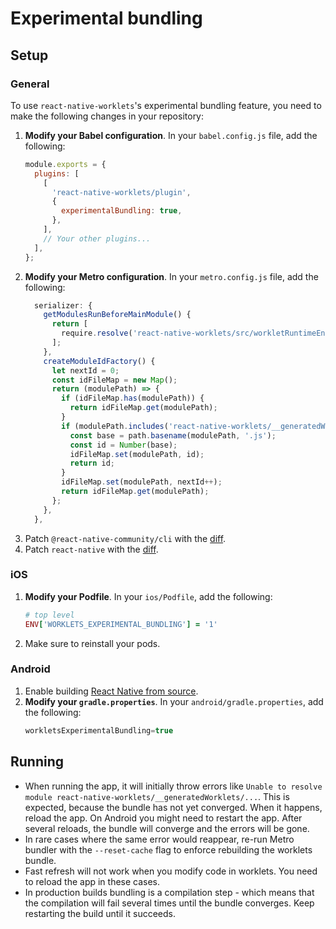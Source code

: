 # Experimental bundling

## Setup

### General

To use `react-native-worklets`'s experimental bundling feature, you need to make the following changes in your repository:

1. **Modify your Babel configuration**. In your `babel.config.js` file, add the following:
   ```javascript
   module.exports = {
     plugins: [
       [
         'react-native-worklets/plugin',
         {
           experimentalBundling: true,
         },
       ],
       // Your other plugins...
     ],
   };
   ```
2. **Modify your Metro configuration**. In your `metro.config.js` file, add the following:
   ```javascript
     serializer: {
       getModulesRunBeforeMainModule() {
         return [
           require.resolve('react-native-worklets/src/workletRuntimeEntry.ts'),
         ];
       },
       createModuleIdFactory() {
         let nextId = 0;
         const idFileMap = new Map();
         return (modulePath) => {
           if (idFileMap.has(modulePath)) {
             return idFileMap.get(modulePath);
           }
           if (modulePath.includes('react-native-worklets/__generatedWorklets/')) {
             const base = path.basename(modulePath, '.js');
             const id = Number(base);
             idFileMap.set(modulePath, id);
             return id;
           }
           idFileMap.set(modulePath, nextId++);
           return idFileMap.get(modulePath);
         };
       },
     },
   ```
3. Patch `@react-native-community/cli` with the [diff](../../.yarn/patches/@react-native-community-cli-plugin-npm-0.80.0-rc.4-af2762c07e.patch).
4. Patch `react-native` with the [diff](../../.yarn/patches/react-native-npm-0.80.0-rc.4-ad01aea617.patch).

### iOS

1. **Modify your Podfile**. In your `ios/Podfile`, add the following:
   ```ruby
   # top level
   ENV['WORKLETS_EXPERIMENTAL_BUNDLING'] = '1'
   ```
2. Make sure to reinstall your pods.

### Android

1. Enable building [React Native from source](https://reactnative.dev/contributing/how-to-build-from-source#android).
2. **Modify your `gradle.properties`**. In your `android/gradle.properties`, add the following:
   ```groovy
   workletsExperimentalBundling=true
   ```

## Running

- When running the app, it will initially throw errors like `Unable to resolve module react-native-worklets/__generatedWorklets/...`. This is expected, because the bundle has not yet converged. When it happens, reload the app. On Android you might need to restart the app. After several reloads, the bundle will converge and the errors will be gone.
- In rare cases where the same error would reappear, re-run Metro bundler with the `--reset-cache` flag to enforce rebuilding the worklets bundle.
- Fast refresh will not work when you modify code in worklets. You need to reload the app in these cases.
- In production builds bundling is a compilation step - which means that the compilation will fail several times until the bundle converges. Keep restarting the build until it succeeds.
